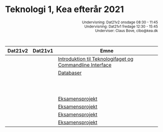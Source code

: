 <script src="https://code.jquery.com/jquery-3.2.1.min.js"></script>
<script src="script.js"></script>

# Teknologi 1, Kea efterår 2021
<div style="text-align:right"><small>
Undervisning: Dat21v2 onsdage 08:30 - 11:45 <br>    
Undervisning: Dat21v1 fredage 12:30 - 15:45 <br>    
Underviser: Claus Bove, clbo@kea.dk <br>
<br><br>
</small>  
</div>

| Dat21v2 | Dat21v1 | Emne | 
|:---:|:---:| --- |
||| [Introduktion til Teknologifaget og Commandline Interface](1.md)|
||| [Databaser](2.md)|
||| [](3.md)|
||| [](4.md)|
||| [](5.md)|
||| [](6.md)|
||| [](7.md)|
||| [](8.md)|
||| [](9.md)|
||| [](10.md) |
||| [](11.md)|
||| [](12.md)|
||| [Eksamensprojekt](13.md)|
||| [Eksamensprojekt](14.md)|
||| [Eksamensprojekt](15.md)|
||| [Eksamensprojekt](16.md)|


<script>  
var dates = [
	{dat21v2: '25/8', dat21v1: '27/8'},
	{dat21v2: '1/9', dat21v1:'3/9' },
	{dat21v2: '8/9 *', dat21v1:'10/9' },
	{dat21v2: '15/9', dat21v1:'17/9' 	},
	{dat21v2: '22/9 *', dat21v1:'24/9'},
	{dat21v2: '29/9', dat21v1:'1/10'  },
	{dat21v2: '6/10 *', dat21v1:'8/10'  },
	{dat21v2: '13/10', dat21v1:'15/10' },

	{dat21v2:'20/10 *', dat21v1:'22/10' },

	{dat21v2:'27/10', dat21v1:'29/10'},
	{dat21v2:'10/11', dat21v1:'5/11'},
	{dat21v2:'17/11 *', dat21v1:'12/11'},
	{dat21v2:'24/11', dat21v1:'19/11'},
	{dat21v2:'1/12 *', dat21v1:'26/11'},
	{dat21v2:'8/12', dat21v1:'3/12' },
	{dat21v2:'15/12', dat21v1:'10/12'},

]
var table = document.getElementsByTagName("table");  
var tbody = document.getElementsByTagName("tbody")
var rows = document.getElementsByTagName("tr");  
for(i = 1; i < rows.length; i++){  
  var tds = rows[i].getElementsByTagName("td"); 
  tds[0].innerHTML= dates[i-1].dat21v2; 
  tds[1].innerHTML= dates[i-1].dat21v1;
}
/*
var section = document.getElementById('downloads');
console.log(section)
var ar = section.getElementsByTagName("a");

for (i = 0; i < ar.length; ++i)
   ar[i].style.display = "none";
*/

</script>
